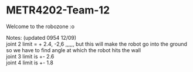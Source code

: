 # METR4202-Team-12

Welcome to the robozone :o<br />

Notes: (updated 0954 12/09)<br />
  joint 2 limit = + 2.4, -2,6 ,,,,,, but this will make the robot go into the ground so we have to find angle at which the robot hits the wall<br />
  joint 3 limit is +- 2.6<br />
  joint 4 limit is +- 1.8<br />
  
  
